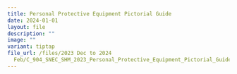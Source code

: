 ```yaml
---
title: Personal Protective Equipment Pictorial Guide
date: 2024-01-01
layout: file
description: ""
image: ""
variant: tiptap
file_url: /files/2023 Dec to 2024
  Feb/C_904_SNEC_SHM_2023_Personal_Protective_Equipment_Pictorial_Guide.pdf
---
```

